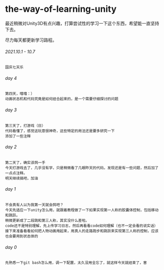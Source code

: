 # the-way-of-learning-unity

最近稍微对Unity3D有点兴趣，打算尝试性的学习一下这个东西，希望能一直坚持下去。

尽力每天都更新学习路程。

###### 2021.10.1 - 10.7 
	国庆七天乐

###### day 4
	第四天，嘻嘻：）
	动画状态机和代码究竟是如何结合起来的，是一个需要仔细探讨的问题

###### day 3
	第三天了，打游戏（日）
	代码看懂了，感觉这玩意很神奇，这些特定的用法还是要多研究一下
	添加了一些注释

###### day 2
	第二天了，确实该鸽一手
	今天打游戏去了，几乎没有学，只是稍微看了几眼昨天的代码，发现还是有一些问题，然后加了一点点注释。
	明天继续搞吧，加油

###### day 1  
	不会真有人以为我第一天就会鸽吧？
	今天先适应一下unity怎么用，就跟着教程做了一下如果实现第一人称的胶囊体控制，包括移动和跳跃。
	稍微更新成了二段跳和第三人称，其实没什么差啦。
	code还不是特别理解，先上传学习日志，然后再看看code如何理解（也不一定会看的说实话）
	接下来准备看看如何把人物动画用起来，用真人的走路跑步和跳跃来实现第三人称的控制，应该也会要用到状态体的

###### day 0
	先熟悉一下git bash怎么用，调一下配置，太久没用全忘了，就这样今天就结束了，害







